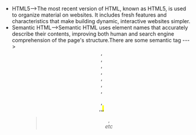 + HTML5-->The most recent version of HTML, known as HTML5, is used to organize material on websites. It includes fresh features and characteristics that make building dynamic, interactive websites simpler.
+ Semantic HTML-->Semantic HTML uses element names that accurately describe their contents, improving both human and search engine comprehension of the page's structure.There are some semantic tag ---> <header> ,<nav>,<main>,<article>,<section>,<aside>,<footer>,<figure>,<figcaption>,<time>,<mark>,<blockquote>,<address> etc
